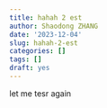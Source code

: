 ```yaml
---
title: hahah 2 est
author: Shaodong ZHANG
date: '2023-12-04'
slug: hahah-2-est
categories: []
tags: []
draft: yes
---
```


let me tesr again